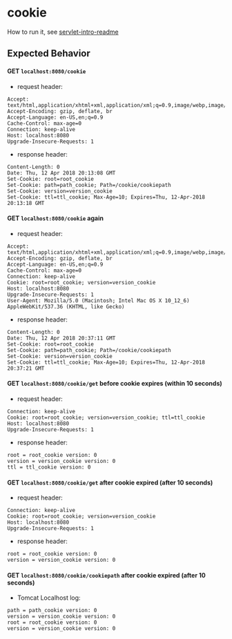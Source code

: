 # cookie
How to run it, see [servlet-intro-readme](https://github.com/rsun07/Java_Web/tree/master/servlet-intro#how-to-run-it)

## Expected Behavior
#### GET `localhost:8080/cookie` 
- request header:
```
Accept: text/html,application/xhtml+xml,application/xml;q=0.9,image/webp,image/apng,*/*;q=0.8
Accept-Encoding: gzip, deflate, br
Accept-Language: en-US,en;q=0.9
Cache-Control: max-age=0
Connection: keep-alive
Host: localhost:8080
Upgrade-Insecure-Requests: 1
```
- response header:
```
Content-Length: 0
Date: Thu, 12 Apr 2018 20:13:08 GMT
Set-Cookie: root=root_cookie
Set-Cookie: path=path_cookie; Path=/cookie/cookiepath
Set-Cookie: version=version_cookie
Set-Cookie: ttl=ttl_cookie; Max-Age=10; Expires=Thu, 12-Apr-2018 20:13:18 GMT
```

#### GET `localhost:8080/cookie`  again
- request header:
```
Accept: text/html,application/xhtml+xml,application/xml;q=0.9,image/webp,image/apng,*/*;q=0.8
Accept-Encoding: gzip, deflate, br
Accept-Language: en-US,en;q=0.9
Cache-Control: max-age=0
Connection: keep-alive
Cookie: root=root_cookie; version=version_cookie
Host: localhost:8080
Upgrade-Insecure-Requests: 1
User-Agent: Mozilla/5.0 (Macintosh; Intel Mac OS X 10_12_6) AppleWebKit/537.36 (KHTML, like Gecko)
```
- response header:
```
Content-Length: 0
Date: Thu, 12 Apr 2018 20:37:11 GMT
Set-Cookie: root=root_cookie
Set-Cookie: path=path_cookie; Path=/cookie/cookiepath
Set-Cookie: version=version_cookie
Set-Cookie: ttl=ttl_cookie; Max-Age=10; Expires=Thu, 12-Apr-2018 20:37:21 GMT
```

#### GET `localhost:8080/cookie/get`  before cookie expires (within 10 seconds)
- request header:
```
Connection: keep-alive
Cookie: root=root_cookie; version=version_cookie; ttl=ttl_cookie
Host: localhost:8080
Upgrade-Insecure-Requests: 1
```
- response header:
```
root = root_cookie version: 0
version = version_cookie version: 0
ttl = ttl_cookie version: 0
```

#### GET `localhost:8080/cookie/get`  after cookie expired (after 10 seconds)
- request header:
```
Connection: keep-alive
Cookie: root=root_cookie; version=version_cookie
Host: localhost:8080
Upgrade-Insecure-Requests: 1
```
- response header:
```
root = root_cookie version: 0
version = version_cookie version: 0
```

#### GET `localhost:8080/cookie/cookiepath`  after cookie expired (after 10 seconds)
- Tomcat Localhost log:
```
path = path_cookie version: 0
version = version_cookie version: 0
root = root_cookie version: 0
version = version_cookie version: 0

```